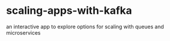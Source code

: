 # scaling-apps-with-kafka
an interactive app to explore options for scaling with queues and microservices
